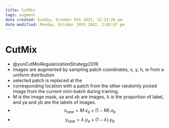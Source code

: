 ```yaml
---
title: CutMix
tags: augment
date created: Sunday, October 9th 2022, 12:21:26 pm
date modified: Monday, October 10th 2022, 2:02:07 pm
---
```


# CutMix
- @yunCutMixRegularizationStrategy2019
- images are augmented by sampling patch coordinates, x, y, h, w from a uniform distribution
- selected patch is replaced at the
- corresponding location with a patch from the other randomly picked image from the current mini-batch during training.
- M is the image mask, xa and xb are images, λ is the proportion of label, and ya and yb are the labels of images.
- $$
x_{new}= M.x_{a}+(1-M).x_{b}
$$
- $$
y_{new}= \lambda.y_{a}+ (1-\lambda).y_{b}
$$


